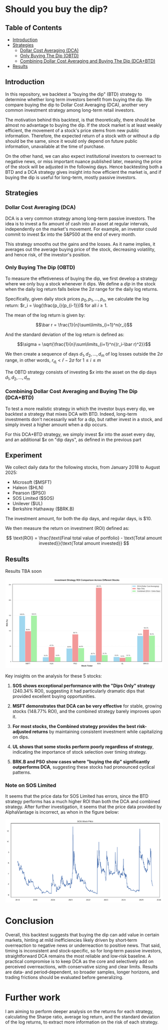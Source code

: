 # Should you buy the dip?

## Table of Contents

- [Introduction](#introduction)
- [Strategies](#strategies)
  - [Dollar Cost Averaging (DCA)](#dollar-cost-averaging-dca)
  - [Only Buying The Dip (OBTD)](#only-buying-the-dip-obtd)
  - [Combining Dollar Cost Averaging and Buying The Dip (DCA+BTD)](#combining-dollar-cost-averaging-and-buying-the-dip-dcabtd)
- [Results](#results)

## Introduction

In this repository, we backtest a "buying the dip" (BTD) strategy to determine whether long term investors benefit from buying the dip. We compare buying the dip to Dollar Cost Averaging (DCA), another very common investment strategy among long-term retail investors.

The motivation behind this backtest, is that theoretically, there should be almost no advantage to buying the dip. If the stock market is at least weakly efficient, the movement of a stock's price stems from new public information. Therefore, the expected return of a stock with or without a dip should be the same, since it would only depend on future public information, unavailable at the time of purchase.

On the other hand, we can also expect institutional investors to overreact to negative news, or miss important nuance published later, meaning the price of the stock will be adjusted in the following days. Hence backtesting both a BTD and a DCA strategy gives insight into how efficient the market is, and if buying the dip is useful for long-term, mostly passive investors.

## Strategies

### Dollar Cost Averaging (DCA)

DCA is a very common strategy among long-term passive investors. The idea is to invest a fix amount of cash into an asset at regular intervals, independently on the market's movement. For example, an investor could commit to invest $\$x$ into the S&P500 at the end of every month.

This strategy smooths out the gains and the losses. As it name implies, it averages out the average buying price of the stock, decreasing volatility, and hence risk, of the investor's position.

### Only Buying The Dip (OBTD)

To measure the effetiveness of buying the dip, we first develop a strategy where we only buy a stock whenever it dips. We define a _dip_ in the stock when the daily log return falls below the $2\sigma$ range for the daily log returns.

Specifically, given daily stock prices $p_0, p_1, ..., p_n$, we calculate the log return: $r_i = \log(\frac{p_i}{p_{i-1}})$ for all $i \ge 1$.

The mean of the log return is given by:

$$\bar r = \frac{1}{n}\sum\limits_{i=1}^n{r_i}$$

And the standard deviation of the log return is defined as:

$$\sigma = \sqrt{\frac{1}{n}\sum\limits_{i=1}^n{(r_i-\bar r)^2}}$$

We then create a sequence of days $d_1, d_2, ..., d_m$ of log losses outside the $2\sigma$ range, in other words, $r_{d_i} < \bar r - 2\sigma$ for $1\le i \le m$

The OBTD strategy consists of investing $\$x$ into the asset on the dip days $d_1, d_2, ..., d_m$

### Combining Dollar Cost Averaging and Buying The Dip (DCA+BTD)

To test a more realistic strategy in which the investor buys every dip, we backtest a strategy that mixes DCA with BTD. Indeed, long-term investments don't necessarily wait for a dip, but rather invest in a stock, and simply invest a higher amount when a dip occurs.

For this DCA+BTD strategy, we simply invest $\$x$ into the asset every day, and an additional $\$x$ on "dip days", as defined in the previous part

## Experiment

We collect daily data for the following stocks, from January 2018 to August 2025:

- Microsoft (\$MSFT)
- Haleon (\$HLN)
- Pearson (\$PSO)
- SOS Limited (\$SOS)
- Unilever (\$UL)
- Berkshire Hathaway (\$BRK.B)

The investment amount, for both the dip days, and regular days, is $\$10$.

We then measure the return on investment (ROI) defined as:

$$
\text{ROI} = \frac{\text{Final total value of portfolio} - \text{Total amount invested}}{\text{Total amount invested}}
$$

## Results

Results TBA soon

![alt text](ROI_comparison.png)

Key insights on the analysis for these 5 stocks:

1. **SOS shows exceptional performance with the "Dips Only" strategy** (240.34% ROI), suggesting it had particularly dramatic dips that provided excellent buying opportunities.

2. **MSFT demonstrates that DCA can be very effective** for stable, growing stocks (148.77% ROI), and the combined strategy barely improves upon it.

3. **For most stocks, the Combined strategy provides the best risk-adjusted returns** by maintaining consistent investment while capitalizing on dips.

4. **UL shows that some stocks perform poorly regardless of strategy**, indicating the importance of stock selection over timing strategy.

5. **BRK.B and PSO show cases where "buying the dip" significantly outperforms DCA**, suggesting these stocks had pronounced cyclical patterns.

### Note on SOS Limited

It seems that the price data for SOS Limited has errors, since the BTD strategy performs has a much higher ROI than both the DCA and combined strategy. After further investigation, it seems that the price data provided by AlphaVantage is incorrect, as whon in the figure below:

![alt text](SOS_price.png)

# Conclusion

Overall, this backtest suggests that buying the dip can add value in certain markets, hinting at mild inefficiencies likely driven by short‑term overreaction to negative news or underreaction to positive news. That said, timing is inconsistent and stock‑specific, so for long‑term passive investors, straightforward DCA remains the most reliable and low‑risk baseline. A practical compromise is to keep DCA as the core and selectively add on perceived overreactions, with conservative sizing and clear limits. Results are data‑ and period‑dependent, so broader samples, longer horizons, and trading frictions should be evaluated before generalizing.

# Further work

I am aiming to perform deeper analysis on the returns for each strategy, calculating the Sharpe ratio, average log return, and the standard deviation of the log returns, to extract more information on the risk of each strategy.

